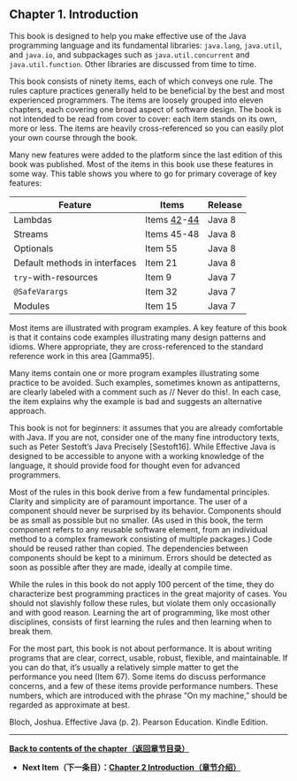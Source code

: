 ## Chapter 1. Introduction

This book is designed to help you make effective use of the Java programming language and its fundamental libraries: `java.lang`, `java.util`, and `java.io`, and subpackages such as `java.util.concurrent` and `java.util.function`. Other libraries are discussed from time to time.

This book consists of ninety items, each of which conveys one rule. The rules capture practices generally held to be beneficial by the best and most experienced programmers. The items are loosely grouped into eleven chapters, each covering one broad aspect of software design. The book is not intended to be read from cover to cover: each item stands on its own, more or less. The items are heavily cross-referenced so you can easily plot your own course through the book.

Many new features were added to the platform since the last edition of this book was published. Most of the items in this book use these features in some way. This table shows you where to go for primary coverage of key features:

| Feature                       | Items       | Release |
|-------------------------------|-------------|---------|
| Lambdas                       | Items [42](Chapter-7/Chapter-7-Item-42-Prefer-lambdas-to-anonymous-classes.md)-[44](Chapter-7/Chapter-7-Item-44-Favor-the-use-of-standard-functional-interfaces.md) | Java 8  |
| Streams                       | Items 45-48 | Java 8  |
| Optionals                     | Item 55     | Java 8  |
| Default methods in interfaces | Item 21     | Java 8  |
| `try`-with-resources          | Item 9      | Java 7  |
| `@SafeVarargs`                | Item 32     | Java 7  |
| Modules                       | Item 15     | Java 7  |

Most items are illustrated with program examples. A key feature of this book is that it contains code examples illustrating many design patterns and idioms. Where appropriate, they are cross-referenced to the standard reference work in this area [Gamma95].

Many items contain one or more program examples illustrating some practice to be avoided. Such examples, sometimes known as antipatterns, are clearly labeled with a comment such as // Never do this!. In each case, the item explains why the example is bad and suggests an alternative approach. 

This book is not for beginners: it assumes that you are already comfortable with Java. If you are not, consider one of the many fine introductory texts, such as Peter Sestoft’s Java Precisely [Sestoft16]. While Effective Java is designed to be accessible to anyone with a working knowledge of the language, it should provide food for thought even for advanced programmers.

Most of the rules in this book derive from a few fundamental principles. Clarity and simplicity are of paramount importance. The user of a component should never be surprised by its behavior. Components should be as small as possible but no smaller. (As used in this book, the term component refers to any reusable software element, from an individual method to a complex framework consisting of multiple packages.) Code should be reused rather than copied. The dependencies between components should be kept to a minimum. Errors should be detected as soon as possible after they are made, ideally at compile time.

While the rules in this book do not apply 100 percent of the time, they do characterize best programming practices in the great majority of cases. You should not slavishly follow these rules, but violate them only occasionally and with good reason. Learning the art of programming, like most other disciplines, consists of first learning the rules and then learning when to break them.

For the most part, this book is not about performance. It is about writing programs that are clear, correct, usable, robust, flexible, and maintainable. If you can do that, it’s usually a relatively simple matter to get the performance you need (Item 67). Some items do discuss performance concerns, and a few of these items provide performance numbers. These numbers, which are introduced with the phrase “On my machine,” should be regarded as approximate at best.

Bloch, Joshua. Effective Java (p. 2). Pearson Education. Kindle Edition. 

---
**[Back to contents of the chapter（返回章节目录）](https://github.com/clxering/Effective-Java-3rd-edition-Chinese-English-bilingual/blob/master/Chapter-2/Chapter-2-Introduction.md)**
- **Next Item（下一条目）：[Chapter 2 Introduction（章节介绍）](https://github.com/clxering/Effective-Java-3rd-edition-Chinese-English-bilingual/blob/master/Chapter-2/Chapter-2-Introduction.md)**